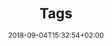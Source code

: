 ---
title: "Tags"
date: 2018-09-04T15:32:54+02:00
layout: "test"
outputs: ["json"]
noindex: true
---